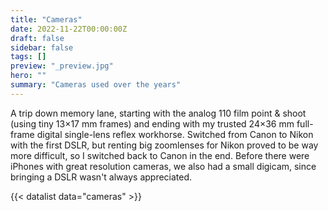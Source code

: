 ```yaml
---
title: "Cameras"
date: 2022-11-22T00:00:00Z
draft: false
sidebar: false
tags: []
preview: "_preview.jpg"
hero: ""
summary: "Cameras used over the years"
---
```


A trip down memory lane, starting with the analog 110 film point & shoot (using tiny 13×17 mm frames) and ending with my trusted 24×36 mm full-frame digital single-lens reflex workhorse. Switched from Canon to Nikon with the first DSLR, but renting big zoomlenses for Nikon proved to be way more difficult, so I switched back to Canon in the end. Before there were iPhones with great resolution cameras, we also had a small digicam, since bringing a DSLR wasn't always appreciated.

{{< datalist data="cameras" >}}